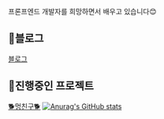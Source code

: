 [](https://capsule-render.vercel.app/api?type=slice&color=0:b232b2,100:b232b2&height=200&text=Hello&fontAlign=70&rotate=13&fontAlignY=25&desc=I'm%20Ye%20Bin&descAlign=70.&descAlignY=44&section=footer)


프론프엔드 개발자를 희망하면서 배우고 있습니다😊  

## 👾블로그
 [블로그](https://yebin76.github.io/)  
 
## 💛진행중인 프로젝트
[🐕‍멍친구🐕‍](https://mungfriend.com/)
[![Anurag's GitHub stats](https://github-readme-stats.vercel.app/api?username=yebin76)](https://github.com/anuraghazra/github-readme-stats)
